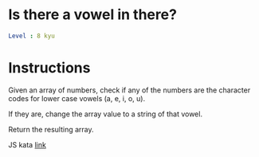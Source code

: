 # Is there a vowel in there?

```yaml
Level : 8 kyu
```

# Instructions

Given an array of numbers, check if any of the numbers are the character codes for lower case vowels (a, e, i, o, u).

If they are, change the array value to a string of that vowel.

Return the resulting array.

JS kata [link](https://www.codewars.com/kata/57cff961eca260b71900008f/train/javascript)